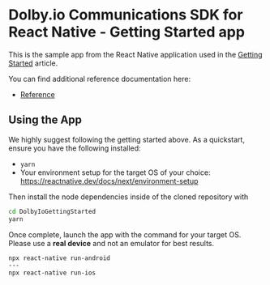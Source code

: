# Dolby.io Communications SDK for React Native - Getting Started app

This is the sample app from the React Native application used in the [Getting Started](https://docs.dolby.io/communications-apis/docs/getting-started-with-reactnative-sdk) article. 

You can find additional reference documentation here:
- [Reference](https://docs.dolby.io/communications-apis/docs/rn-client-sdk-references-commsapi)

## Using the App

We highly suggest following the getting started above. As a quickstart, ensure you have the following installed:

- `yarn`
- Your environment setup for the target OS of your choice: https://reactnative.dev/docs/next/environment-setup

Then install the node dependencies inside of the cloned repository with
```sh
cd DolbyIoGettingStarted
yarn
```

Once complete, launch the app with the command for your target OS. Please use a **real device** and not an emulator for best results.

```sh
npx react-native run-android
---
npx react-native run-ios
```
